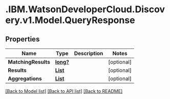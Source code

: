 # .IBM.WatsonDeveloperCloud.Discovery.v1.Model.QueryResponse
## Properties

Name | Type | Description | Notes
------------ | ------------- | ------------- | -------------
**MatchingResults** | [**long?**](Long.md) |  | [optional] 
**Results** | [**List<QueryResult>**](QueryResult.md) |  | [optional] 
**Aggregations** | [**List<QueryAggregation>**](QueryAggregation.md) |  | [optional] 

[[Back to Model list]](../README.md#documentation-for-models) [[Back to API list]](../README.md#documentation-for-api-endpoints) [[Back to README]](../README.md)

